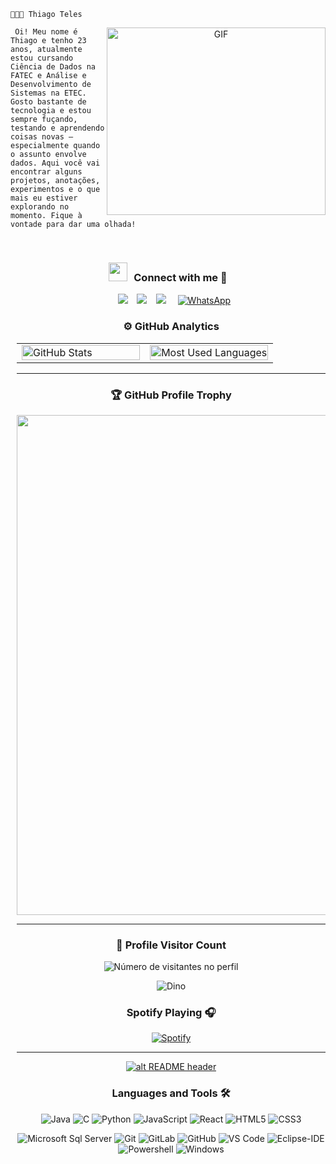 

 ``` 👨🏼‍💻 Thiago Teles ```  

<a target="_blank" align="center">
  <img align="right" top="500" height="300" width="350" alt="GIF" src="[https://media.giphy.com/media/SWoSkN6DxTszqIKEqv/giphy.gif](https://raw.githubusercontent.com/TanZng/TanZng/master/assets/hollor_knight3.gif)">
</a>



```` Oi! Meu nome é Thiago e tenho 23 anos, atualmente estou cursando Ciência de Dados na FATEC e Análise e Desenvolvimento de Sistemas na ETEC. Gosto bastante de tecnologia e estou sempre fuçando, testando e aprendendo coisas novas — especialmente quando o assunto envolve dados. Aqui você vai encontrar alguns projetos, anotações, experimentos e o que mais eu estiver explorando no momento. Fique à vontade para dar uma olhada!````



<br/>
<h3 align="center" > <img src="https://media.giphy.com/media/iY8CRBdQXODJSCERIr/giphy.gif" width="30" height="30" style="margin-right: 10px;">Connect with me 🤝 </h3>

<p align="center">

 <div align="center"  class="icons-social" style="margin-left: 10px;">
        <a style="margin-left: 10px;"  target="_blank" href="https://www.linkedin.com/in/thiago-teles-85890720b/">
			<img src="https://img.icons8.com/doodle/40/000000/linkedin--v2.png"></a>
        <a style="margin-left: 10px;" target="_blank" href="https://github.com/100rabhcsmc">
		<img src="https://img.icons8.com/doodle/40/000000/github--v1.png"></a>
		<a style="margin-left: 10px;" target="_blank" href="https://stackoverflow.com/users/12053852/saurabh-chavan?tab=profile">
		<a style="margin-left: 1px;" target="_blank" href="https://www.youtube.com/@telesvfx8780">
				<img src="https://img.icons8.com/doodle/1x/youtube--v2.png" ></a>
         <a href="https://wa.me/5511972619400" target="_blank" style="margin-left: 15px;">
    <img src="https://img.icons8.com/doodle/40/000000/whatsapp.png" alt="WhatsApp">
  </a>
		

</p>

### ⚙️ GitHub Analytics

<table>
  <tr>
    <td width="50%">
      <img
        src="https://github-readme-stats.vercel.app/api?username=telesvfx&theme=dark&hide_border=false&include_all_commits=true&count_private=true&show_icons=true"
        width="100%"
        alt="GitHub Stats"
      />
    </td>
    <td width="50%">
      <img
        src="https://github-readme-stats.vercel.app/api/top-langs/?username=telesvfx&theme=dark&hide_border=false&layout=compact&langs_count=8"
        width="100%"
        alt="Most Used Languages"
      />
    </td>
  </tr>
</table>

--- 

### 🏆 GitHub Profile Trophy

<p align="center">
  <a
    href="https://github.com/telesvfx"
    title="repositório de troféus"
  >
    <img
      width="800"
      src="https://github-profile-trophy.vercel.app/?username=telesvfx&column=8&theme=darkhub&no-frame=true&no-bg=true"
    />
  </a>
</p>

---

<div align="center">
  <h3><b>📍 Profile Visitor Count</b></h3>
</div>

<p align="center">
  <img
    src="https://profile-counter.glitch.me/telesvfx/count.svg"
    alt="Número de visitantes no perfil"
  />
</p>

![Dino](https://raw.githubusercontent.com/sanket9006/sanket9006/master/dino.gif)


### Spotify Playing 🎧

[![Spotify](https://novatorem.bgstatic.vercel.app/api/spotify)](https://open.spotify.com/playlist/6NzxT5CXhnKHAvXLDAC6Ba?si=QjfKMtgVToSSj3IyHSRhjQ&pi=UrWTDkMGQYmQw)

---
<a href="https://drive.google.com/uc?export=download&id=15B9sVQpIXlQ2JeYOm9V5SNiLHiInW9tU" target="_blank" rel="download org image">![alt README header](https://github.com/zmcx16/zmcx16/blob/master/images/kanban1-demo.jpg?raw=true)</a>

### Languages and Tools 🛠 

![Java](http://img.shields.io/badge/-Java-5B4638?style=flat-square&logo=java&logoColor=ffffff)
![C](http://img.shields.io/badge/-C-A8B9CC?style=flat-square&logo=c&logoColor=ffffff)
![Python](http://img.shields.io/badge/-Python-3776AB?style=flat-square&logo=python&logoColor=ffffff)
![JavaScript](https://img.shields.io/badge/-JavaScript-%23F7DF1C?style=flat-square&logo=javascript&logoColor=000000&labelColor=%23F7DF1C&color=%23FFCE5A)
![React](https://img.shields.io/badge/-React-61DAFB?style=flat-square&logo=react&logoColor=ffffff)
![HTML5](https://img.shields.io/badge/-HTML5-%23E44D27?style=flat-square&logo=html5&logoColor=ffffff)
![CSS3](https://img.shields.io/badge/-CSS3-%231572B6?style=flat-square&logo=css3)

![Microsoft Sql Server](https://img.shields.io/badge/-Sql%20Server-CC2927?style=flat-square&logo=microsoft-sql-server&logoColor=ffffff)
![Git](https://img.shields.io/badge/-Git-%23F05032?style=flat-square&logo=git&logoColor=%23ffffff)
![GitLab](https://img.shields.io/badge/-GitLab-FCA121?style=flat-square&logo=gitlab)
![GitHub](https://img.shields.io/badge/-GitHub-181717?style=flat-square&logo=github)
![VS Code](http://img.shields.io/badge/-VS%20Code-007ACC?style=flat-square&logo=visual-studio-code&logoColor=ffffff)
![Eclipse-IDE](http://img.shields.io/badge/-Eclipse-2C2255?style=flat-square&logo=eclipse&logoColor=ffffff)
![Powershell](http://img.shields.io/badge/-Powershell-5391FE?style=flat-square&logo=powershell&logoColor=ffffff)
![Windows](http://img.shields.io/badge/-Windows-0078D6?style=flat-square&logo=windows&logoColor=ffffff)
